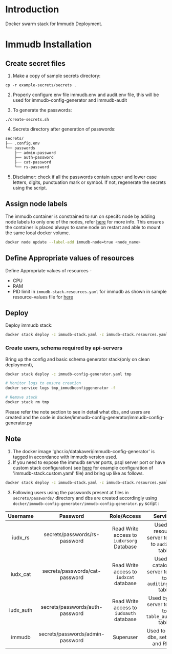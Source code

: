 # Introduction
Docker swarm stack for Immudb Deployment.

# Immudb Installation
## Create secret files
1. Make a copy of sample secrets directory:

```console
cp -r example-secrets/secrets .
```
2. Properly configure env file immudb.env and audit.env file, this will be used for immudb-config-generator and immudb-audit

3. To generate the passwords:

```console
./create-secrets.sh
```
4. Secrets directory after generation of passwords:
```sh
secrets/
├── .config.env
└── passwords
    ├── admin-password
    ├── auth-password
    ├── cat-password
    └── rs-password
```
5. Disclaimer: check if all the passwords  contain upper and lower case letters, digits, punctuation mark or symbol. If not, regenerate the secrets using the script.

## Assign node labels
 The immudb container is constrained to run on specifc node by adding node labels to only one of the nodes, refer [here](https://docs.docker.com/engine/swarm/services/#placement-constraints) for more info. This ensures the container is placed always to same node on restart and able to mount the same local docker volume.
```sh
docker node update --label-add immudb-node=true <node_name>
```
## Define Appropriate values of resources

Define Appropriate values of resources -
- CPU 
- RAM 
- PID limit 
in `immudb-stack.resources.yaml`  for immudb as shown in sample resource-values file for [here](immudb-stack.resources.yaml)

## Deploy
Deploy immudb stack:
```sh
docker stack deploy -c immudb-stack.yaml -c immudb-stack.resources.yaml immudb
```
### Create users, schema required by api-servers 
Bring up the config and basic schema generator stack(only on clean deployment),
```sh
docker stack deploy -c immudb-config-generator.yaml tmp 

# Monitor logs to ensure creation
docker service logs tmp_immudbconfiggenerator -f

# Remove stack
docker stack rm tmp 
```
Please refer the note section to see in detail what dbs, and users are created and the code in docker/immudb-config-generator/immudb-config-generator.py

## Note
1.  The docker image 'ghcr.io/datakaveri/immudb-config-generator'  is tagged in accordance with immudb version used.
2. If you need to expose the immudb server ports, psql server port or have custom stack configuration( see [here](example-immudb-stack.custom.yaml) for example configuration of 'immudb-stack.custom.yaml' file)  and bring up like as follows.

```sh
docker stack deploy -c immudb-stack.yaml -c immudb-stack.resources.yaml -c immudb-stack.custom.yaml immudb
``` 
3.  Following users using the passwords present at files in ```secrets/passwords/``` directory and dbs are created accordingly using ``` docker/immudb-config-generator/immudb-config-generator.py``` script :

| Username           | Password                                    | Role/Access                         |  Services                     |
|:-------------------:|:------------------------------------------:| :---------------------------------: |:-----------------------------:|
| iudx_rs       | secrets/passwords/rs-password       | Read Write access to ```iudxrsorg``` Database   | Used by resource server  to audit to ```auditing``` table     |
| iudx_cat | secrets/passwords/cat-password |   Read Write access to ```iudxcat``` database                   | Used by catalogue server to audit to ```auditingtable``` table     |
| iudx_auth     |   secrets/passwords/auth-password   |   Read Write access to ```iudxauth``` database          | Used by auth server  to audit to ```table_auditing``` table        |
| immudb          | secrets/passwords/admin-password     |     Superuser                                            |  Used to create dbs, set users and RBAC  |
